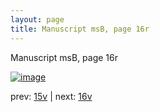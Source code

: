 ```yaml
---
layout: page
title: Manuscript msB, page 16r
---
```


Manuscript msB, page 16r

[![image](http://www.homermultitext.org/iipsrv?OBJ=IIP,1.0&FIF=/project/homer/pyramidal/deepzoom/hmt/vbbifolio/v1/vb_15v_16r.tif&WID=100&CVT=JPEG)](http://www.homermultitext.org/ict2/?urn=urn:cite2:hmt:vbbifolio.v1:vb_15v_16r)

prev:  [15v](../15v) | next:  [16v](../16v)

